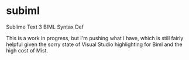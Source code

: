 # subiml
Sublime Text 3 BIML Syntax Def

This is a work in progress, but I'm pushing what I have, which is still fairly helpful given the sorry state of Visual Studio highlighting for Biml 
and the high cost of Mist.
